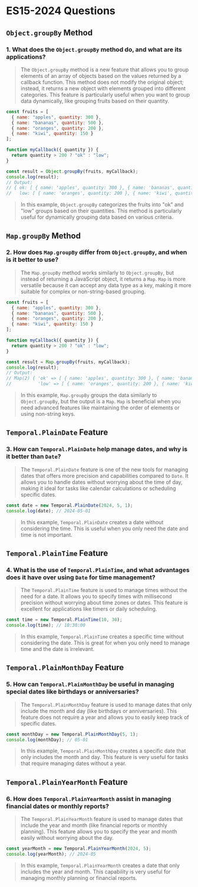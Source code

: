 # ES15-2024 Questions

## `Object.groupBy` Method

### 1. What does the `Object.groupBy` method do, and what are its applications?
> The `Object.groupBy` method is a new feature that allows you to group elements of an array of objects based on the values returned by a callback function. This method does not modify the original object; instead, it returns a new object with elements grouped into different categories. This feature is particularly useful when you want to group data dynamically, like grouping fruits based on their quantity.

```javascript
const fruits = [
  { name: "apples", quantity: 300 },
  { name: "bananas", quantity: 500 },
  { name: "oranges", quantity: 200 },
  { name: "kiwi", quantity: 150 }
];

function myCallback({ quantity }) {
  return quantity > 200 ? "ok" : "low";
}

const result = Object.groupBy(fruits, myCallback);
console.log(result);
// Output:
// { ok: [ { name: 'apples', quantity: 300 }, { name: 'bananas', quantity: 500 } ],
//   low: [ { name: 'oranges', quantity: 200 }, { name: 'kiwi', quantity: 150 } ] }
```

> In this example, `Object.groupBy` categorizes the fruits into "ok" and "low" groups based on their quantities. This method is particularly useful for dynamically grouping data based on various criteria.

## `Map.groupBy` Method

### 2. How does `Map.groupBy` differ from `Object.groupBy`, and when is it better to use?
> The `Map.groupBy` method works similarly to `Object.groupBy`, but instead of returning a JavaScript object, it returns a `Map`. `Map` is more versatile because it can accept any data type as a key, making it more suitable for complex or non-string-based grouping.

```javascript
const fruits = [
  { name: "apples", quantity: 300 },
  { name: "bananas", quantity: 500 },
  { name: "oranges", quantity: 200 },
  { name: "kiwi", quantity: 150 }
];

function myCallback({ quantity }) {
  return quantity > 200 ? "ok" : "low";
}

const result = Map.groupBy(fruits, myCallback);
console.log(result);
// Output:
// Map(2) { 'ok' => [ { name: 'apples', quantity: 300 }, { name: 'bananas', quantity: 500 } ],
//          'low' => [ { name: 'oranges', quantity: 200 }, { name: 'kiwi', quantity: 150 } ] }
```

> In this example, `Map.groupBy` groups the data similarly to `Object.groupBy`, but the output is a `Map`. `Map` is beneficial when you need advanced features like maintaining the order of elements or using non-string keys.

## `Temporal.PlainDate` Feature

### 3. How can `Temporal.PlainDate` help manage dates, and why is it better than `Date`?
> The `Temporal.PlainDate` feature is one of the new tools for managing dates that offers more precision and capabilities compared to `Date`. It allows you to handle dates without worrying about the time of day, making it ideal for tasks like calendar calculations or scheduling specific dates.

```javascript
const date = new Temporal.PlainDate(2024, 5, 1);
console.log(date); // 2024-05-01
```

> In this example, `Temporal.PlainDate` creates a date without considering the time. This is useful when you only need the date and time is not important.

## `Temporal.PlainTime` Feature

### 4. What is the use of `Temporal.PlainTime`, and what advantages does it have over using `Date` for time management?
> The `Temporal.PlainTime` feature is used to manage times without the need for a date. It allows you to specify times with millisecond precision without worrying about time zones or dates. This feature is excellent for applications like timers or daily scheduling.

```javascript
const time = new Temporal.PlainTime(10, 30);
console.log(time); // 10:30:00
```

> In this example, `Temporal.PlainTime` creates a specific time without considering the date. This is great for when you only need to manage time and the date is irrelevant.

## `Temporal.PlainMonthDay` Feature

### 5. How can `Temporal.PlainMonthDay` be useful in managing special dates like birthdays or anniversaries?
> The `Temporal.PlainMonthDay` feature is used to manage dates that only include the month and day (like birthdays or anniversaries). This feature does not require a year and allows you to easily keep track of specific dates.

```javascript
const monthDay = new Temporal.PlainMonthDay(5, 1);
console.log(monthDay); // 05-01
```

> In this example, `Temporal.PlainMonthDay` creates a specific date that only includes the month and day. This feature is very useful for tasks that require managing dates without a year.

## `Temporal.PlainYearMonth` Feature

### 6. How does `Temporal.PlainYearMonth` assist in managing financial dates or monthly reports?
> The `Temporal.PlainYearMonth` feature is used to manage dates that include the year and month (like financial reports or monthly planning). This feature allows you to specify the year and month easily without worrying about the day.

```javascript
const yearMonth = new Temporal.PlainYearMonth(2024, 5);
console.log(yearMonth); // 2024-05
```

> In this example, `Temporal.PlainYearMonth` creates a date that only includes the year and month. This capability is very useful for managing monthly planning or financial reports.
